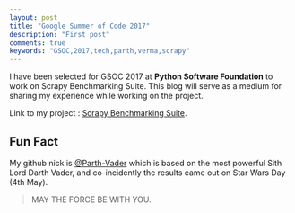 ```yaml
---
layout: post
title: "Google Summer of Code 2017"
description: "First post"
comments: true
keywords: "GSOC,2017,tech,parth,verma,scrapy"
---
```


I have been selected for GSOC 2017 at **Python Software Foundation** to work on Scrapy Benchmarking Suite. This blog will serve as a medium for sharing my experience while working on the project. 

Link to my project : [Scrapy Benchmarking Suite](https://summerofcode.withgoogle.com/projects/#5840478256758784).

## Fun Fact

My github nick is [@Parth-Vader](https://github.com/Parth-Vader) which is based on the most powerful Sith Lord Darth Vader, and co-incidently the results came out on Star Wars Day (4th May).


>MAY THE FORCE BE WITH YOU.  

